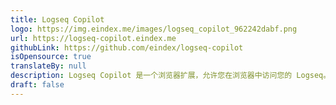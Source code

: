 ```yaml
---
title: Logseq Copilot
logo: https://img.eindex.me/images/logseq_copilot_962242dabf.png
url: https://logseq-copilot.eindex.me
githubLink: https://github.com/eindex/logseq-copilot
isOpensource: true
translateBy: null
description: Logseq Copilot 是一个浏览器扩展，允许您在浏览器中访问您的 Logseq。
draft: false
---
```

